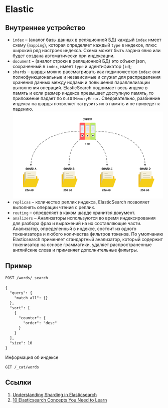 # Elastic

## Внутреннее устройство

* `index` – (аналог базы данных в реляционной БД) каждый `index` имеет схему (`mapping`), которая определяет
  каждый `type` в индексе, плюс широкий ряд настроек индекса. Схема может быть задана явно или будет создана
  автоматически при индексации.
* `document` – (аналог строки в реляционной БД) это объект json, сохраненный в `index`, имеет `type` и
  идентификатор (`id`);
* `shards` – шарды можно рассматривать как подмножество `index`: они полнофункциональные и независимые и служат для
  распределения хранения данных между нодами и повышения параллелизации выполнения операций. ElasticSearch поднимает
  весь индекс в память и если размер индекса превышает доступную память, то приложение падает по `OutOfMemoryError`.
  Следовательно, разбиение индекса на шарды позволяет загрузить их в память и не приведет к падению.
  ![Shard](images/shard.png)
* `replicas` – количество реплик индекса, ElasticSearch позволяет выполнять операции чтения с реплик.
* `routing` – определяет в каком шарде хранится документ.
* `analizers` – Анализаторы используются во время индексирования для разбора фраз и выражений на их составляющие части.
  Анализатор, определенный в индексе, состоит из одного токенизатора и любого количества фильтров токенов. По умолчанию
  Elasticsearch применяет стандартный анализатор, который содержит токенизатор на основе грамматики, удаляет
  распространенные английские слова и применяет дополнительные фильтры.

## Пример

```http request
POST /words/_search

{
  "query": {
    "match_all": {}
  },
  "sort": [
    {
      "counter": {
        "order": "desc"
      }
    }
  ],
  "size": 10
}
```

Информация об индексе

```http request
GET /_cat/words
```

## Ссылки

1. [Understanding Sharding in Elasticsearch](https://codingexplained.com/coding/elasticsearch/understanding-sharding-in-elasticsearch)
2. [10 Elasticsearch Concepts You Need to Learn](https://logz.io/blog/10-elasticsearch-concepts/)
